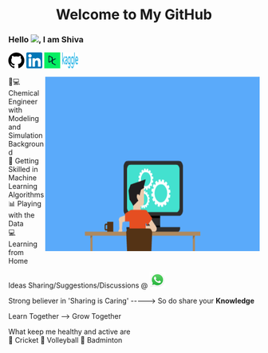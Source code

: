 <h1 align="center">Welcome to My GitHub

### Hello <img src="https://media.giphy.com/media/hvRJCLFzcasrR4ia7z/giphy.gif" width="25px">, I am Shiva <br>

<p align="left">
  <a href="https://github.com/shivavaddagani"><img alt="GitHub" title="GitHub" height="32" width="32"
src="https://github.com/shivavaddagani/shivavaddagani/blob/master/images/github.png"></a>
  <a href="https://www.linkedin.com/in/shiva-vaddagani-84a95283/"><img alt="LinkedIn" title="LinkedIn" height="32" width="32" src="https://github.com/shivavaddagani/shivavaddagani/blob/master/images/linkedin.svg"></a>
  <a href="https://www.datacamp.com/profile/ShivaVaddagani"><img alt="DataCamp" title="DataCamp" height="32" width="32" src="https://github.com/shivavaddagani/shivavaddagani/blob/master/images/datacamp-sq.png"></a>
  <a href="https://www.kaggle.com/shivagoud6637"><img alt="Kaggle" title="Kaggle" height="32" width="32" src="https://github.com/shivavaddagani/shivavaddagani/blob/master/images/kaggle.png"></a>
</p>

<img align="right" alt="GIF" src="https://github.com/shivavaddagani/shivavaddagani/blob/master/OyGx.gif" width="430" height="350" />

🧪💻 Chemical Engineer with Modeling and Simulation Background <br>
🎯 Getting Skilled in Machine Learning Algorithms <br>
📊 Playing with the Data <br>
💻 Learning from Home <br>

Ideas Sharing/Suggestions/Discussions @ <a href="https://wa.me/9676746637"><img alt="whatsapp message" title="Whatsapp message" height="32" width="32"
src="https://github.com/shivavaddagani/shivavaddagani/blob/master/images/WhatsApp.svg"></a> 

Strong believer in 'Sharing is Caring' -----> So do share your **Knowledge** <br>

  Learn Together --> Grow Together

  What keep me healthy and active are <br>
  🏏 Cricket 
  🏐 Volleyball 
  🏸 Badminton
